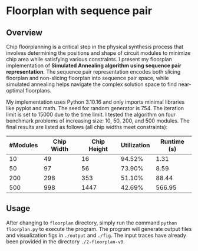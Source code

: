 # Floorplan with sequence pair
## Overview

Chip floorplanning is a critical step in the physical synthesis process that involves determining the positions and shape of circuit modules to minimize chip area while satisfying various constraints. I present my floorplan implementation of **Simulated Annealing algorithm using sequence pair representation**. The sequence pair representation encodes both slicing floorplan and non-slicing floorplan into sequence pair space, while simulated annealing helps navigate the complex solution space to find near-optimal floorplans.

My implementation uses Python 3.10.16 and only imports minimal libraries like pyplot and math. The seed for random generator is 754. The iteration limit is set to 15000 due to the time limit. I tested the algorithm on four benchmark problems of increasing size: 10, 50, 200, and 500 modules. The final results are listed as follows (all chip widths meet constraints):

| #Modules | Chip Width | Chip Height | Utilization | Runtime (s) |
|----------|------------|-------------|-------------|-------------|
| 10       | 49         | 16          | 94.52%      | 1.31        |
| 50       | 97         | 56          | 73.90%      | 8.59        |
| 200      | 298        | 353         | 51.10%      | 88.44       |
| 500      | 998        | 1447        | 42.69%      | 566.95      |

## Usage

After changing to `floorplan` directory, simply run the command `python floorplan.py` to execute the program. The program will generate output files and visualization figs in `./output` and `./fig`. The input traces have already been provided in the directory `./2-floorplan-v0`.